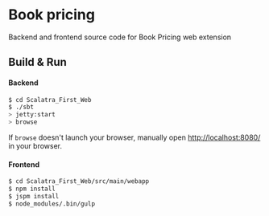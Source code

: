 # Book pricing #

Backend and frontend source code for Book Pricing web extension

## Build & Run ##

#### Backend

```sh
$ cd Scalatra_First_Web
$ ./sbt
> jetty:start
> browse
```

If `browse` doesn't launch your browser, manually open [http://localhost:8080/](http://localhost:8080/) in your browser.

#### Frontend

```sh
$ cd Scalatra_First_Web/src/main/webapp
$ npm install
$ jspm install
$ node_modules/.bin/gulp
```